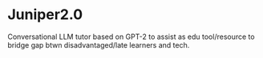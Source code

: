 # Juniper2.0
Conversational LLM tutor based on GPT-2 to assist as edu tool/resource to bridge gap btwn disadvantaged/late learners and tech.
